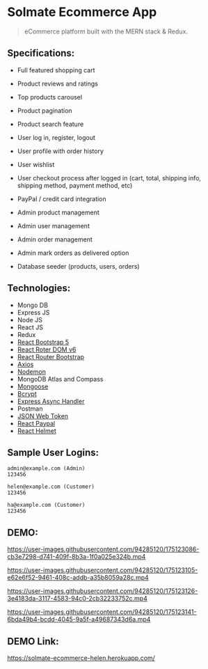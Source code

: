 # Solmate Ecommerce App

> eCommerce platform built with the MERN stack & Redux.

## Specifications:

- Full featured shopping cart
- Product reviews and ratings
- Top products carousel
- Product pagination
- Product search feature

- User log in, register, logout
- User profile with order history
- User wishlist
- User checkout process after logged in (cart, total, shipping info, shipping method, payment method, etc)
- PayPal / credit card integration

- Admin product management
- Admin user management
- Admin order management
- Admin mark orders as delivered option
- Database seeder (products, users, orders)

## Technologies:

- Mongo DB
- Express JS
- Node JS
- React JS
- Redux
- [React Bootstrap 5](https://react-bootstrap.github.io/getting-started/introduction/)
- [React Roter DOM v6](https://reactrouter.com/docs/en/v6/getting-started/overview)
- [React Router Bootstrap](https://www.npmjs.com/package/react-router-bootstrap)
- [Axios](https://www.npmjs.com/package/axios)
- [Nodemon](https://www.npmjs.com/package/nodemon)
- MongoDB Atlas and Compass
- [Mongoose](https://www.npmjs.com/package/mongoose)
- [Bcrypt](https://www.npmjs.com/package/bcrypt)
- [Express Async Handler](https://www.npmjs.com/package/express-async-handler)
- Postman
- [JSON Web Token](https://www.npmjs.com/package/jsonwebtoken)
- [React Paypal](https://www.npmjs.com/package/@paypal/react-paypal-js)
- [React Helmet](https://www.npmjs.com/package/react-helmet)

## Sample User Logins:

```
admin@example.com (Admin)
123456

helen@example.com (Customer)
123456

ha@example.com (Customer)
123456
```

## DEMO:

https://user-images.githubusercontent.com/94285120/175123086-cb3e7298-d741-409f-8b3a-1f0a025e324b.mp4

https://user-images.githubusercontent.com/94285120/175123105-e62e6f52-9461-408c-addb-a35b8059a28c.mp4

https://user-images.githubusercontent.com/94285120/175123126-3e4183da-3117-4583-94c0-2cb32233752c.mp4

https://user-images.githubusercontent.com/94285120/175123141-6bda49b4-bcdd-4045-9a5f-a49687343d6a.mp4


## DEMO Link:

https://solmate-ecommerce-helen.herokuapp.com/
